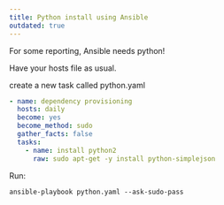 ```yaml
---
title: Python install using Ansible
outdated: true
---
```


For some reporting, Ansible needs python!

Have your hosts file as usual.

create a new task called python.yaml

```yaml
- name: dependency provisioning
  hosts: daily
  become: yes
  become_method: sudo
  gather_facts: false
  tasks:
    - name: install python2
      raw: sudo apt-get -y install python-simplejson
```

Run:

```shell
ansible-playbook python.yaml --ask-sudo-pass
```